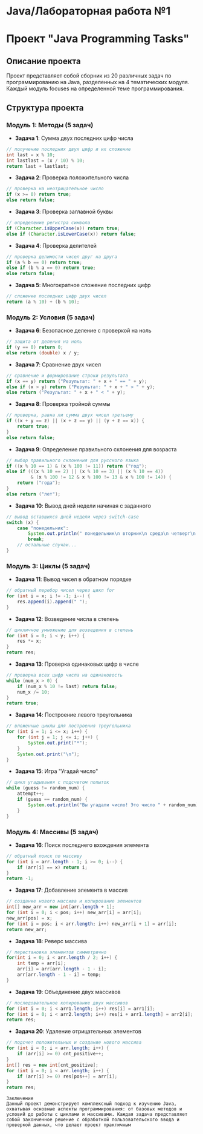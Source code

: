 # Java/Лабораторная работа №1

# Проект "Java Programming Tasks"

## Описание проекта
Проект представляет собой сборник из 20 различных задач по программированию на Java, разделенных на 4 тематических модуля. Каждый модуль focuses на определенной теме программирования.

## Структура проекта

### Модуль 1: Методы (5 задач)
- **Задача 1**: Сумма двух последних цифр числа
```java
// получение последних двух цифр и их сложение
int last = x % 10;
int lastlast = (x / 10) % 10;
return last + lastlast;
```

- **Задача 2**: Проверка положительного числа
```java
// проверка на неотрицательное число
if (x >= 0) return true;
else return false;
```

- **Задача 3**: Проверка заглавной буквы
```java
// определение регистра символа
if (Character.isUpperCase(x)) return true;
else if (Character.isLowerCase(x)) return false;
```

- **Задача 4**: Проверка делителей
```java
// проверка делимости чисел друг на друга
if (a % b == 0) return true;
else if (b % a == 0) return true;
else return false;
```

- **Задача 5**: Многократное сложение последних цифр
```java
// сложение последних цифр двух чисел
return (a % 10) + (b % 10);
```

### Модуль 2: Условия (5 задач)
- **Задача 6**: Безопасное деление с проверкой на ноль
```java
// защита от деления на ноль
if (y == 0) return 0;
else return (double) x / y;
```

- **Задача 7**: Сравнение двух чисел
```java
// сравнение и формирование строки результата
if (x == y) return ("Результат: " + x + " == " + y);
else if (x > y) return ("Результат: " + x + " > " + y);
else return ("Результат: " + x + " < " + y);
```

- **Задача 8**: Проверка тройной суммы
```java
// проверка, равна ли сумма двух чисел третьему
if ((x + y == z) || (x + z == y) || (y + z == x)) {
    return true;
}
else return false;
```

- **Задача 9**: Определение правильного склонения для возраста
```java
// выбор правильного склонения для русского языка
if ((x % 10 == 1) & (x % 100 != 11)) return ("год");
else if (((x % 10 == 2) || (x % 10 == 3) || (x % 10 == 4)) 
         & (x % 100 != 12 & x % 100 != 13 & x % 100 != 14)) {
    return ("года");
}
else return ("лет");
```

- **Задача 10**: Вывод дней недели начиная с заданного
```java
// вывод оставшихся дней недели через switch-case
switch (x) {
    case "понедельник":
        System.out.println(" понедельник\n вторник\n среда\n четверг\n пятница\n суббота\n воскресенье");
        break;
    // остальные случаи...
}
```

### Модуль 3: Циклы (5 задач)
- **Задача 11**: Вывод чисел в обратном порядке
```java
// обратный перебор чисел через цикл for
for (int i = x; i != -1; i--) {
    res.append(i).append(" ");
}
```

- **Задача 12**: Возведение числа в степень
```java
// цикличное умножение для возведения в степень
for (int i = 0; i < y; i++) {
    res *= x;
}
return res;
```

- **Задача 13**: Проверка одинаковых цифр в числе
```java
// проверка всех цифр числа на одинаковость
while (num_x > 0) {
    if (num_x % 10 != last) return false;
    num_x /= 10;
}
return true;
```

- **Задача 14**: Построение левого треугольника
```java
// вложенные циклы для построения треугольника
for (int i = 1; i <= x; i++) {
    for (int j = 1; j <= i; j++) {
        System.out.print("*");
    }
    System.out.print("\n");
}
```

- **Задача 15**: Игра "Угадай число"
```java
// цикл угадывания с подсчетом попыток
while (guess != random_num) {
    attempt++;
    if (guess == random_num) {
        System.out.println("Вы угадали число! Это число " + random_num);
    }
}
```

### Модуль 4: Массивы (5 задач)
- **Задача 16**: Поиск последнего вхождения элемента
```java
// обратный поиск по массиву
for (int i = arr.length - 1; i >= 0; i--) {
    if (arr[i] == x) return i;
}
return -1;
```

- **Задача 17**: Добавление элемента в массив
```java
// создание нового массива и копирование элементов
int[] new_arr = new int[arr.length + 1];
for (int i = 0; i < pos; i++) new_arr[i] = arr[i];
new_arr[pos] = x;
for (int i = pos; i < arr.length; i++) new_arr[i + 1] = arr[i];
return new_arr;
```

- **Задача 18**: Реверс массива
```java
// перестановка элементов симметрично
for(int i = 0; i < arr.length / 2; i++) {
    int temp = arr[i];
    arr[i] = arr[arr.length - 1 - i];
    arr[arr.length - 1 - i] = temp;
}
```

- **Задача 19**: Объединение двух массивов
```java
// последовательное копирование двух массивов
for (int i = 0; i < arr1.length; i++) res[i] = arr1[i];
for (int i = 0; i < arr2.length; i++) res[i + arr1.length] = arr2[i];
return res;
```

- **Задача 20**: Удаление отрицательных элементов
```java
// подсчет положительных и создание нового массива
for (int i = 0; i < arr.length; i++) {
    if (arr[i] >= 0) cnt_positive++;
}
int[] res = new int[cnt_positive];
for (int i = 0; i < arr.length; i++) {
    if (arr[i] >= 0) res[pos++] = arr[i];
}
return res;
```
```
Заключение
Данный проект демонстрирует комплексный подход к изучению Java, охватывая основные аспекты программирования: от базовых методов и условий до работы с циклами и массивами. Каждая задача представляет собой законченное решение с обработкой пользовательского ввода и проверкой данных, что делает проект практичным
```

